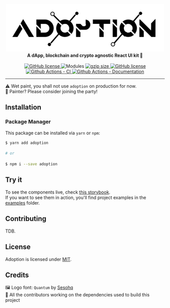 <div align="center">
    <img src="https://raw.githubusercontent.com/PaulFasola/adoption/master/adoption.png" alt="adoption-logo" height="150px" />
</div>
<div align="center">
	<b>A dApp, blockchain and crypto agnostic React UI kit 🧰</B>
	<br/><br/>
	<a href="https://github.com/PaulFasola/adoption/blob/master/LICENSE">
		<img src="https://img.shields.io/badge/license-MIT-blue.svg" alt="GitHub license" />
	</a>
	<img src="https://img.shields.io/badge/modules-cjs, esm-green.svg" alt="Modules" />
	<a href="https://bundlephobia.com/result?p=adoption" title="adoption latest minified+gzip size">
	  	<img src="https://badgen.net/bundlephobia/minzip/adoption" alt="gzip size" />
	</a>
	<a href="https://reactjs.org/">
		<img src="https://img.shields.io/badge/react-17-green.svg" alt="GitHub license" />
	</a>
	<a href="https://github.com/PaulFasola/adoption/actions/workflows/ci.yaml">
		<img src="https://github.com/PaulFasola/adoption/actions/workflows/ci.yaml/badge.svg" alt="Github Actions - CI" />
	</a>
	<a href="https://github.com/PaulFasola/adoption/actions/workflows/doc.yaml">
		<img src="https://github.com/PaulFasola/adoption/actions/workflows/doc.yaml/badge.svg" alt="Github Actions - Documentation" />
	</a>
</div>

---

⚠️ Wet paint, you shall not use `adoption` on production for now.  
🎨 Painter? Please consider joining the party!  

## Installation

### Package Manager
This package can be installed via `yarn` or `npm`:  
```sh
$ yarn add adoption

# or

$ npm i --save adoption
```

## Try it
To see the components live, check [this storybook](https://paulfasola.github.io/adoption/).  
If you want to see them in action, you'll find project examples in the [examples](./examples/) folder.

## Contributing
TDB.

## License
Adoption is licensed under [MIT](https://github.com/PaulFasola/adoption/blob/master/LICENSE).  

## Credits

🖼 Logo font: `Quantum` by [Sesohq](https://www.sesohq.com/)  
🤟 All the contributors working on the dependencies used to build this project
